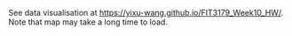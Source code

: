 See data visualisation at https://yixu-wang.github.io/FIT3179_Week10_HW/. Note that map may take a long time to load. 
